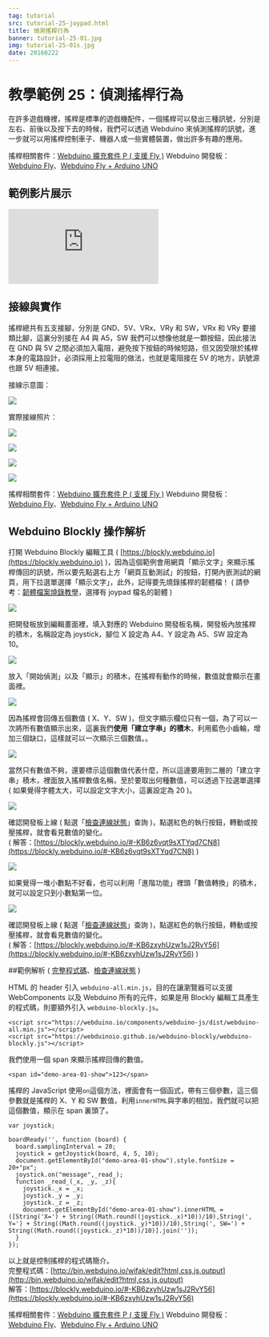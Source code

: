 ```yaml
---
tag: tutorial
src: tutorial-25-joypad.html
title: 偵測搖桿行為
banner: tutorial-25-01.jpg
img: tutorial-25-01s.jpg
date: 20160222
---
```


<!-- @@master  = ../../_layout.html-->

<!-- @@block  =  meta-->

<title>教學範例 25：偵測搖桿行為 :::: Webduino = Web × Arduino</title>

<meta name="description" content="在許多遊戲機裡，搖桿是標準的遊戲機配件，一個搖桿可以發出三種訊號，分別是左右、前後以及按下去的時候，我們可以透過 Webduino 來偵測搖桿的訊號，進一步就可以用搖桿控制車子、機器人或一些實體裝置，做出許多有趣的應用。	">

<meta itemprop="description" content="在許多遊戲機裡，搖桿是標準的遊戲機配件，一個搖桿可以發出三種訊號，分別是左右、前後以及按下去的時候，我們可以透過 Webduino 來偵測搖桿的訊號，進一步就可以用搖桿控制車子、機器人或一些實體裝置，做出許多有趣的應用。">

<meta property="og:description" content="在許多遊戲機裡，搖桿是標準的遊戲機配件，一個搖桿可以發出三種訊號，分別是左右、前後以及按下去的時候，我們可以透過 Webduino 來偵測搖桿的訊號，進一步就可以用搖桿控制車子、機器人或一些實體裝置，做出許多有趣的應用。">

<meta property="og:title" content="教學範例 25：偵測搖桿行為" >

<meta property="og:url" content="https://webduino.io/tutorials/tutorial-25-joypad.html">

<meta property="og:image" content="https://webduino.io/img/tutorials/tutorial-25-01s.jpg">

<meta itemprop="image" content="https://webduino.io/img/tutorials/tutorial-25-01s.jpg">

<include src="../_include-tutorials.html"></include>

<!-- @@close-->

<!-- @@block  =  preAndNext-->

<include src="../_include-tutorials-content.html"></include>

<!-- @@close-->

<!-- @@block  =  tutorials-->

# 教學範例 25：偵測搖桿行為

在許多遊戲機裡，搖桿是標準的遊戲機配件，一個搖桿可以發出三種訊號，分別是左右、前後以及按下去的時候，我們可以透過 Webduino 來偵測搖桿的訊號，進一步就可以用搖桿控制車子、機器人或一些實體裝置，做出許多有趣的應用。

<div class="buy-this">
	<span>搖桿相關套件：<a href="https://webduino.io/buy/webduino-expansion-p.html" target="_blank">Webduino 擴充套件 P ( 支援 Fly )</a></span>
	<span>Webduino 開發板：<a href="https://webduino.io/buy/component-webduino-fly.html" target="_blank">Webduino Fly</a>、<a href="https://webduino.io/buy/component-webduino-uno-fly.html" target="_blank">Webduino Fly + Arduino UNO</a></span>
</div>

## 範例影片展示

<iframe class="youtube" src="https://www.youtube.com/embed/CwWwQmuvL28" frameborder="0" allowfullscreen></iframe>

## 接線與實作

搖桿總共有五支接腳，分別是 GND、5V、VRx、VRy 和 SW，VRx 和 VRy 要接類比腳，這裏分別接在 A4 與 A5，SW 我們可以想像他就是一顆按鈕，因此接法在 GND 與 5V 之間必須加入電阻，避免按下按鈕的時候短路，但又因受限於搖桿本身的電路設計，必須採用上拉電阻的做法，也就是電阻接在 5V 的地方，訊號源也跟 5V 相連接。

接線示意圖：

![](../img/tutorials/tutorial-25-02.jpg)

實際接線照片：

![](../img/tutorials/tutorial-25-03.jpg)

![](../img/tutorials/tutorial-25-04.jpg)

![](../img/tutorials/tutorial-25-05.jpg)

![](../img/tutorials/tutorial-25-06.jpg)

<div class="buy-this">
	<span>搖桿相關套件：<a href="https://webduino.io/buy/webduino-expansion-p.html" target="_blank">Webduino 擴充套件 P ( 支援 Fly )</a></span>
	<span>Webduino 開發板：<a href="https://webduino.io/buy/component-webduino-fly.html" target="_blank">Webduino Fly</a>、<a href="https://webduino.io/buy/component-webduino-uno-fly.html" target="_blank">Webduino Fly + Arduino UNO</a></span>
</div>

## Webduino Blockly 操作解析

打開 Webduino Blockly 編輯工具 ( [https://blockly.webduino.io](https://blockly.webduino.io) )，因為這個範例會用網頁「顯示文字」來顯示搖桿傳回的訊號，所以要先點選右上方「網頁互動測試」的按鈕，打開內嵌測試的網頁，用下拉選單選擇「顯示文字」，此外，記得要先燒錄搖桿的韌體檔！ ( 請參考：[韌體檔案燒錄教學](https://webduino.io/tutorials/info-07-arduino-ino.html)，選擇有 joypad 檔名的韌體 )

![](../img/tutorials/tutorial-25-07.jpg)

把開發板放到編輯畫面裡，填入對應的 Webduino 開發板名稱，開發板內放搖桿的積木，名稱設定為 joystick，腳位 X 設定為 A4、Y 設定為 A5、SW 設定為 10。

![](../img/tutorials/tutorial-25-08.jpg)

放入「開始偵測」以及「顯示」的積木，在搖桿有動作的時候，數值就會顯示在畫面裡。

![](../img/tutorials/tutorial-25-09.jpg)

因為搖桿會回傳五個數值 ( X、Y、SW )，但文字顯示欄位只有一個，為了可以一次將所有數值顯示出來，這裏我們**使用「建立字串」的積木**，利用藍色小齒輪，增加三個缺口，這樣就可以一次顯示三個數值。。

![](../img/tutorials/tutorial-25-10.jpg)

當然只有數值不夠，還要標示這個數值代表什麼，所以這邊要用到二層的「建立字串」積木，裡面放入搖桿數值名稱，至於要取出何種數值，可以透過下拉選單選擇 ( 如果覺得字體太大，可以設定文字大小，這裏設定為 20 )。

![](../img/tutorials/tutorial-25-11.jpg)

確認開發板上線 ( 點選「[檢查連線狀態](https://webduino.io/device.html)」查詢 )，點選紅色的執行按鈕，轉動或按壓搖桿，就會看見數值的變化。  
( 解答：[https://blockly.webduino.io/#-KB6z6vqt9sXTYqd7CN8](https://blockly.webduino.io/#-KB6z6vqt9sXTYqd7CN8) )

![](../img/tutorials/tutorial-25-12.jpg)

如果覺得一堆小數點不好看，也可以利用「進階功能」裡頭「數值轉換」的積木，就可以設定只到小數點第一位。

![](../img/tutorials/tutorial-25-13.jpg)

確認開發板上線 ( 點選「[檢查連線狀態](https://webduino.io/device.html)」查詢 )，點選紅色的執行按鈕，轉動或按壓搖桿，就會看見數值的變化。  
( 解答：[https://blockly.webduino.io/#-KB6zxyhUzw1sJ2RvY56](https://blockly.webduino.io/#-KB6zxyhUzw1sJ2RvY56) )

##範例解析 ( [完整程式碼](http://bin.webduino.io/wifak/edit?html,css,js,output)、[檢查連線狀態](https://webduino.io/device.html) )

HTML 的 header 引入 `webduino-all.min.js`，目的在讓瀏覽器可以支援 WebComponents 以及 Webduino 所有的元件，如果是用 Blockly 編輯工具產生的程式碼，則要額外引入 `webduino-blockly.js`。

	<script src="https://webduino.io/components/webduino-js/dist/webduino-all.min.js"></script>
	<script src="https://webduinoio.github.io/webduino-blockly/webduino-blockly.js"></script>

我們使用一個 span 來顯示搖桿回傳的數值。

	<span id="demo-area-01-show">123</span>

搖桿的 JavaScript 使用`on`這個方法，裡面會有一個函式，帶有三個參數，這三個參數就是搖桿的 X、Y 和 SW 數值，利用`innerHTML`與字串的相加，我們就可以把這個數值，顯示在 span 裏頭了。

	var joystick;

	boardReady('', function (board) {
	  board.samplingInterval = 20;
	  joystick = getJoystick(board, 4, 5, 10);
	  document.getElementById("demo-area-01-show").style.fontSize = 20+"px";
	  joystick.on("message",_read_);
	  function _read_(_x, _y, _z){
	    joystick._x = _x;
	    joystick._y = _y;
	    joystick._z = _z;
	    document.getElementById("demo-area-01-show").innerHTML = ([String('X=') + String((Math.round((joystick._x)*10))/10),String(', Y=') + String((Math.round((joystick._y)*10))/10),String(', SW=') + String((Math.round((joystick._z)*10))/10)].join(''));
	  }
	});


以上就是控制搖桿的程式碼簡介。   
完整程式碼：[http://bin.webduino.io/wifak/edit?html,css,js,output](http://bin.webduino.io/wifak/edit?html,css,js,output)  
解答：[https://blockly.webduino.io/#-KB6zxyhUzw1sJ2RvY56](https://blockly.webduino.io/#-KB6zxyhUzw1sJ2RvY56)

<div class="buy-this">
	<span>搖桿相關套件：<a href="https://webduino.io/buy/webduino-expansion-p.html" target="_blank">Webduino 擴充套件 P ( 支援 Fly )</a></span>
	<span>Webduino 開發板：<a href="https://webduino.io/buy/component-webduino-fly.html" target="_blank">Webduino Fly</a>、<a href="https://webduino.io/buy/component-webduino-uno-fly.html" target="_blank">Webduino Fly + Arduino UNO</a></span>
</div>



<!-- @@close-->